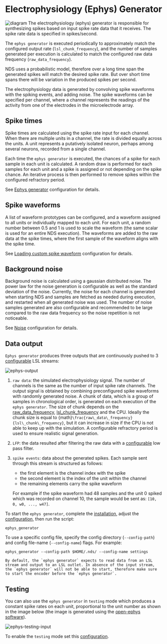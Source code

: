 # Electrophysiology (Ephys) Generator

![diagram](images/ephys_generator.png)
The electrophysiology (ephys) generator is responsible for synthesizing spikes based on input spike rate data that it receives.
The spike rate data is specified in spikes/second.

The `ephys generator` is executed periodically to approximately match the configured output rate (`lsl_chunk_frequency`), and the number of samples generated per execution is calculated to match the configured raw data frequency (`raw_data_frequency`).

NDS uses a probabilistic model, therefore over a long time span the generated spikes will match the desired spike rate.
But over short time spans there will be variation in the produced spikes per second.

The electrophysiology data is generated by convolving spike waveforms with the spiking events, and adding noise.
The spike waveforms can be specified per channel, where a channel represents the readings of the activity from one of the electrodes in the microelectrode array.

## Spike times

Spike times are calculated using the spike rate input for each channel. When there are multiple units in a channel, the rate is divided equally across the units. A unit represents a putatively isolated neuron, perhaps among several neurons, recorded from a single channel.

Each time the `ephys generator` is executed, the chances of a spike for each sample in each unit is calculated. A random draw is performed for each samples for each unit and a spike is assigned or not depending on the spike chance. An iterative process is then performed to remove spikes within the configured refractory period.

See [Ephys generator](configuring.md#ephys-generator) configuration for details.

## Spike waveforms

A list of waveform prototypes can be configured, and a waveform assigned to all units or individually mapped to each unit. For each unit, a random number between 0.5 and 1 is used to scale the waveform (the same scalar is used for an entire NDS execution).
The waveforms are added to the raw data at the spike times, where the first sample of the waveform aligns with the spike time.

See [Loading custom spike waveform](configuring.md#loading-custom-spike-waveforms) configuration for details.

## Background noise

Background noise is calculated using a gaussian distributed noise. The power law for the noise generation is configurable as well as the standard deviation of the noise. Currently, the noise for each channel is generated when starting NDS and samples are fetched as needed during execution, and restarted when all generated noise was used. The number of noise samples generated are also configurable and recommended to be large compared to the raw data frequency so the noise repetition is not noticeable.

See [Noise](configuring.md#noise) configuration for details.

## Data output

`Ephys generator` produces three outputs that are continuously pushed to 3 [configurable](configuring.md#output-1) LSL streams:

![ephys-output](images/ephys-generator-output.png)

1. `raw data`: the simulated electrophysiology signal. The number of channels is the same as the number of input spike rate channels. The output signal is obtained by combining preconfigured spike waveforms with randomly generated noise. A chunk of data, which is a group of samples in chronological order, is generated on each execution of the `ephys generator`. The size of chunk depends on the [raw_data_frequency](configuring.md#ephys-generator), [lsl_chunk_frequency](configuring.md#ephys-generator) and the CPU. Ideally the chunk size is equal to {math}`\frac{raw\_data\_frequency}{lsl\_chunk\_frequency}`, but it can increase in size if the CPU is not able to keep up with the simulation. A configurable refractory period is used to ensure realistic signal generation.
2. `LFP`: the data resulted after filtering the raw data with a [configurable](configuring.md#lfp) low pass filter.
3. `spike events`: data about the generated spikes. Each sample sent through this stream is structured as follows:

   - the first element is the channel index with the spike
   - the second element is the index of the unit within the channel
   - the remaining elements carry the spike waveform

   For example if the spike waveform had 48 samples and the unit 0 spiked which was recorded on channel 10, the sample would be sent as: `[10, 0, w0, ..., w47]`.

To start the `ephys generator`, complete the [installation](installation.md), adjust the [configuration](configuring.md#ephys-generator), then run the script:

```
ephys_generator
```

To use a specific config file, specify the config directory (`--config-path`) and config file-name (`--config-name`) flags. For example:

```
ephys_generator --config-path $HOME/.nds/ --config-name settings
```

```{note}
By default, the `ephys generator` expects to read data from an LSL stream and output to an LSL outlet. In absence of the input stream, the `ephys generator` will not be able to start, therefore make sure to start the encoder before the `ephys generator`.
```

## Testing

You can also use the `ephys generator` in `testing` mode which produces a constant spike rates on each unit, proportional to the unit number as shown in the image below (the image is generated using the [open-ephys software](visualization.md)).

![ephys-testing-input](images/ephys-testing-input.png)

To enable the `testing` mode set this [configuration](configuring.md#testing-input).
